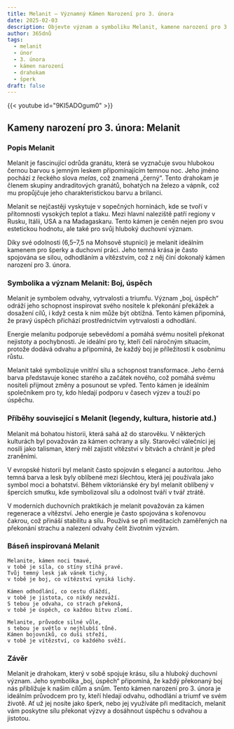```yaml
---
title: Melanit – Významný Kámen Narození pro 3. února
date: 2025-02-03
description: Objevte význam a symboliku Melanit, kamene narození pro 3. února, který symbolizuje Boj, úspěch. Přečtěte si legendy a inspirující příběhy.
author: 365dnů
tags:
  - melanit
  - únor
  - 3. února
  - kámen narození
  - drahokam
  - šperk
draft: false
---
```


{{< youtube id="9KI5ADOgum0" >}}

## Kameny narození pro 3. února: Melanit

### Popis Melanit

Melanit je fascinující odrůda granátu, která se vyznačuje svou hlubokou černou barvou s jemným leskem připomínajícím temnou noc. Jeho jméno pochází z řeckého slova _melas_, což znamená „černý“. Tento drahokam je členem skupiny andraditových granátů, bohatých na železo a vápník, což mu propůjčuje jeho charakteristickou barvu a brilanci.

Melanit se nejčastěji vyskytuje v sopečných horninách, kde se tvoří v přítomnosti vysokých teplot a tlaku. Mezi hlavní naleziště patří regiony v Rusku, Itálii, USA a na Madagaskaru. Tento kámen je ceněn nejen pro svou estetickou hodnotu, ale také pro svůj hluboký duchovní význam.

Díky své odolnosti (6,5–7,5 na Mohsově stupnici) je melanit ideálním kamenem pro šperky a duchovní práci. Jeho temná krása je často spojována se silou, odhodláním a vítězstvím, což z něj činí dokonalý kámen narození pro 3. února.

### Symbolika a význam Melanit: Boj, úspěch

Melanit je symbolem odvahy, vytrvalosti a triumfu. Význam „boj, úspěch“ odráží jeho schopnost inspirovat svého nositele k překonání překážek a dosažení cílů, i když cesta k nim může být obtížná. Tento kámen připomíná, že pravý úspěch přichází prostřednictvím vytrvalosti a odhodlání.

Energie melanitu podporuje sebevědomí a pomáhá svému nositeli překonat nejistoty a pochybnosti. Je ideální pro ty, kteří čelí náročným situacím, protože dodává odvahu a připomíná, že každý boj je příležitostí k osobnímu růstu.

Melanit také symbolizuje vnitřní sílu a schopnost transformace. Jeho černá barva představuje konec starého a začátek nového, což pomáhá svému nositeli přijmout změny a posunout se vpřed. Tento kámen je ideálním společníkem pro ty, kdo hledají podporu v časech výzev a touží po úspěchu.

### Příběhy související s Melanit (legendy, kultura, historie atd.)

Melanit má bohatou historii, která sahá až do starověku. V některých kulturách byl považován za kámen ochrany a síly. Starověcí válečníci jej nosili jako talisman, který měl zajistit vítězství v bitvách a chránit je před zraněními.

V evropské historii byl melanit často spojován s elegancí a autoritou. Jeho temná barva a lesk byly oblíbené mezi šlechtou, která jej používala jako symbol moci a bohatství. Během viktoriánské éry byl melanit oblíbený v špercích smutku, kde symbolizoval sílu a odolnost tváří v tvář ztrátě.

V moderních duchovních praktikách je melanit považován za kámen regenerace a vítězství. Jeho energie je často spojována s kořenovou čakrou, což přináší stabilitu a sílu. Používá se při meditacích zaměřených na překonání strachu a nalezení odvahy čelit životním výzvám.

### Báseň inspirovaná Melanit

```
Melanite, kámen noci tmavé,  
v tobě je síla, co stíny stíhá pravé.  
Tvůj temný lesk jak vánek tichý,  
v tobě je boj, co vítězství vyniká lichý.  

Kámen odhodlání, co cestu dláždí,  
v tobě je jistota, co nikdy nezváží.  
S tebou je odvaha, co strach překoná,  
v tobě je úspěch, co každou bitvu zlomí.  

Melanite, průvodce silné vůle,  
s tebou je světlo v nejhlubší tůně.  
Kámen bojovníků, co duši střeží,  
v tobě je vítězství, co každého svěží.  
```

### Závěr

Melanit je drahokam, který v sobě spojuje krásu, sílu a hluboký duchovní význam. Jeho symbolika „boj, úspěch“ připomíná, že každý překonaný boj nás přibližuje k našim cílům a snům. Tento kámen narození pro 3. února je ideálním průvodcem pro ty, kteří hledají odvahu, odhodlání a triumf ve svém životě. Ať už jej nosíte jako šperk, nebo jej využíváte při meditacích, melanit vám poskytne sílu překonat výzvy a dosáhnout úspěchu s odvahou a jistotou.